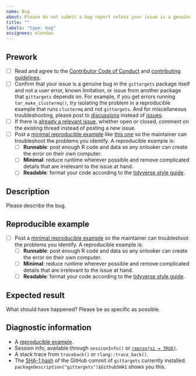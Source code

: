 ```yaml
---
name: Bug
about: Please do not submit a bug report unless your issue is a genuine bug in gittargets and not a known limitation, usage error, or issue from another package that gittargets depends on.
title: ""
labels: "type: bug"
assignees: wlandau
---
```


## Prework

* [ ] Read and agree to the [Contributor Code of Conduct](https://ropensci.org/code-of-conduct/) and [contributing guidelines](https://github.com/ropensci/gittargets/blob/main/CONTRIBUTING.md).
* [ ] Confirm that your issue is a genuine bug in the `gittargets` package itself and not a user error, known limitation, or issue from another package that `gittargets` depends on. For example, if you get errors running `tar_make_clustermq()`, try isolating the problem in a reproducible example that runs `clustermq` and not `gittargets`. And for miscellaneous troubleshooting, please post to [discussions](https://github.com/ropensci/gittargets/discussions) instead of [issues](https://github.com/ropensci/gittargets/issues).
* [ ] If there is [already a relevant issue](https://github.com/ropensci/gittargets/issues), whether open or closed, comment on the existing thread instead of posting a new issue.
* [ ] Post a [minimal reproducible example](https://www.tidyverse.org/help/) like [this one](https://github.com/ropensci/targets/issues/256#issuecomment-754229683) so the maintainer can troubleshoot the problems you identify. A reproducible example is:
    * [ ] **Runnable**: post enough R code and data so any onlooker can create the error on their own computer.
    * [ ] **Minimal**: reduce runtime wherever possible and remove complicated details that are irrelevant to the issue at hand.
    * [ ] **Readable**: format your code according to the [tidyverse style guide](https://style.tidyverse.org/).

## Description

Please describe the bug.

## Reproducible example

* [ ] Post a [minimal reproducible example](https://www.tidyverse.org/help/) so the maintainer can troubleshoot the problems you identify. A reproducible example is:
    * [ ] **Runnable**: post enough R code and data so any onlooker can create the error on their own computer.
    * [ ] **Minimal**: reduce runtime wherever possible and remove complicated details that are irrelevant to the issue at hand.
    * [ ] **Readable**: format your code according to the [tidyverse style guide](https://style.tidyverse.org/).

## Expected result

What should have happened? Please be as specific as possible.

## Diagnostic information

* A [reproducible example](https://github.com/tidyverse/reprex).
* Session info, available through `sessionInfo()` or [`reprex(si = TRUE)`](https://github.com/tidyverse/reprex).
* A stack trace from `traceback()` or `rlang::trace_back()`.
* The [SHA-1 hash](https://git-scm.com/book/en/v1/Getting-Started-Git-Basics#Git-Has-Integrity) of the GitHub commit of `gittargets` currently installed. `packageDescription("gittargets")$GithubSHA1` shows you this.
